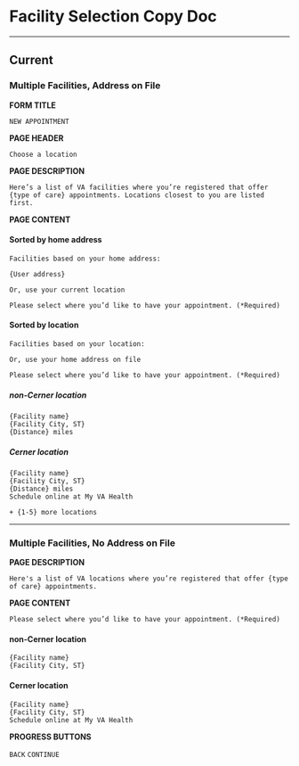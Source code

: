# Facility Selection Copy Doc

---

## Current

### Multiple Facilities, Address on File

**FORM TITLE**

```
NEW APPOINTMENT
```

**PAGE HEADER**

```
Choose a location
```

**PAGE DESCRIPTION**

```
Here’s a list of VA facilities where you’re registered that offer {type of care} appointments. Locations closest to you are listed first.
```

**PAGE CONTENT**

#### Sorted by home address

```
Facilities based on your home address:

{User address}

Or, use your current location

Please select where you’d like to have your appointment. (*Required)
```

#### Sorted by location

```
Facilities based on your location:

Or, use your home address on file

Please select where you’d like to have your appointment. (*Required)
```


##### non-Cerner location
```
{Facility name}
{Facility City, ST}
{Distance} miles
```

##### Cerner location
```
{Facility name}
{Facility City, ST}
{Distance} miles
Schedule online at My VA Health
```

```
+ {1-5} more locations
```
---

### Multiple Facilities, No Address on File

**PAGE DESCRIPTION**

```
Here's a list of VA locations where you’re registered that offer {type of care} appointments.
```

**PAGE CONTENT**

```
Please select where you’d like to have your appointment. (*Required)
```

#### non-Cerner location
```
{Facility name}
{Facility City, ST}
```

#### Cerner location
```
{Facility name}
{Facility City, ST}
Schedule online at My VA Health
```

**PROGRESS BUTTONS**

```BACK```
```CONTINUE```
